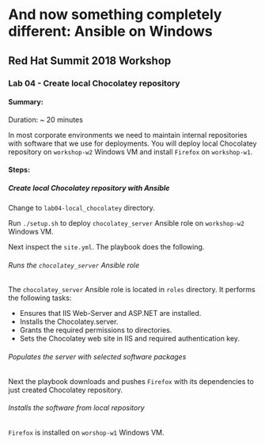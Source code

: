 # And now something completely different: Ansible on Windows
## Red Hat Summit 2018 Workshop
### Lab 04 - Create local Chocolatey repository

#### Summary:
Duration: ~ 20 minutes

In most corporate environments we need to maintain internal repositories with software that we use for deployments. You will deploy local Chocolatey repository on `workshop-w2` Windows VM and install `Firefox` on `workshop-w1`.

#### Steps:

##### Create local Chocolatey repository with Ansible

Change to `lab04-local_chocolatey` directory.

Run `./setup.sh` to deploy `chocolatey_server` Ansible role on `workshop-w2` Windows VM.

Next inspect the `site.yml`. The playbook does the following.

###### Runs the `chocolatey_server` Ansible role

The `chocolatey_server` Ansible role is located in `roles` directory.
It performs the following tasks:
* Ensures that IIS Web-Server and ASP.NET are installed.
* Installs the Chocolatey.server.
* Grants the required permissions to directories.
* Sets the Chocolatey web site in IIS and required authentication key.

###### Populates the server with selected software packages

Next the playbook downloads and pushes `Firefox` with its dependencies to just created Chocolatey repository.

###### Installs the software from local repository

`Firefox` is installed on `worshop-w1` Windows VM.
